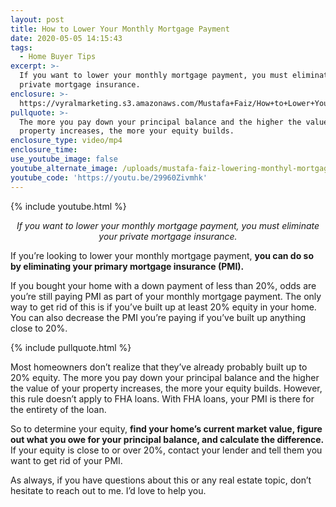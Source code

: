 ```yaml
---
layout: post
title: How to Lower Your Monthly Mortgage Payment
date: 2020-05-05 14:15:43
tags:
  - Home Buyer Tips
excerpt: >-
  If you want to lower your monthly mortgage payment, you must eliminate your
  private mortgage insurance.
enclosure: >-
  https://vyralmarketing.s3.amazonaws.com/Mustafa+Faiz/How+to+Lower+Your+Monthly+Mortgage+Payment.mp4
pullquote: >-
  The more you pay down your principal balance and the higher the value of your
  property increases, the more your equity builds.
enclosure_type: video/mp4
enclosure_time:
use_youtube_image: false
youtube_alternate_image: /uploads/mustafa-faiz-lowering-monthyl-mortgage-youtube.jpg
youtube_code: 'https://youtu.be/29960Zivmhk'
---
```


{% include youtube.html %}

<p style="text-align: center;"><em>If you want to lower your monthly mortgage payment, you must eliminate your private mortgage insurance.</em></p>

If you’re looking to lower your monthly mortgage payment, **you can do so by eliminating your primary mortgage insurance (PMI).**

If you bought your home with a down payment of less than 20%, odds are you’re still paying PMI as part of your monthly mortgage payment. The only way to get rid of this is if you’ve built up at least 20% equity in your home. You can also decrease the PMI you’re paying if you’ve built up anything close to 20%.

{% include pullquote.html %}

Most homeowners don’t realize that they’ve already probably built up to 20% equity. The more you pay down your principal balance and the higher the value of your property increases, the more your equity builds. However, this rule doesn’t apply to FHA loans. With FHA loans, your PMI is there for the entirety of the loan.&nbsp;

So to determine your equity, **find your home’s current market value, figure out what you owe for your principal balance, and calculate the difference.** If your equity is close to or over 20%, contact your lender and tell them you want to get rid of your PMI.

As always, if you have questions about this or any real estate topic, don’t hesitate to reach out to me. I’d love to help you.&nbsp;